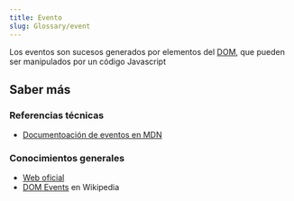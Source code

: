```yaml
---
title: Evento
slug: Glossary/event
---
```


Los eventos son sucesos generados por elementos del [DOM](/en-US/docs/Glossary/DOM), que pueden ser manipulados por un código Javascript

## Saber más

### Referencias técnicas

- [Documentoación de eventos en MDN](/es/docs/Web/API/Event)

### Conocimientos generales

- [Web oficial](https://www.w3.org/TR/DOM-Level-2-Events/events.html)
- [DOM Events](https://es.wikipedia.org/wiki/DOM_Events) en Wikipedia
